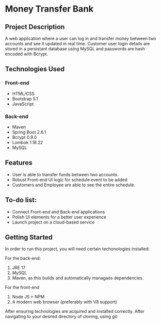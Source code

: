 # Money Transfer Bank
## Project Description
A web application where a user can log in and transfer money between two accounts and see it updated in real time. Customer user login details are stored in a persistant database using MySQL and passwords are hash encoded with Bcrypt. 

## Technologies Used
### Front-end
* HTML/CSS
* Bootstrap 5.1
* JavaScript

### Back-end
* Maven 
* Spring Boot 2.6.1
* Bcrypt 0.9.0
* Lombok 1.18.22
* MySQL

## Features
* User is able to transfer funds between two accounts.
* Robust Front-end UI logic for schedule event to be added
* Customers and Employee are able to see the entire schedule.

## To-do list:
* Connect Front-end and Back-end applications
* Polish UI elements for a better user experience
* Launch project on a cloud-based service

## Getting Started
In order to run this project, you will need certain techonologies installed:

For the back-end:
1) JRE 17
2) MySQL
3) Maven, as this builds and automatically managaes dependencies.

For the front-end
1) Node JS + NPM
2) A modern web browser (preferably with V8 support)

After ensuring technologies are acquired and installed correctly. After navigating to your desired directory of cloning, using git:
